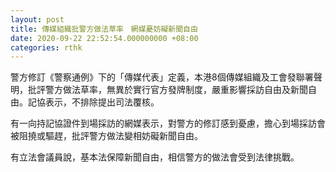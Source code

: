 ```yaml
---
layout: post
title: 傳媒組織批警方做法草率　網媒憂妨礙新聞自由
date: 2020-09-22 22:52:54.000000000 +08:00
categories: rthk
---
```


警方修訂《警察通例》下的「傳媒代表」定義，本港8個傳媒組織及工會發聯署聲明，批評警方做法草率，無異於實行官方發牌制度，嚴重影響採訪自由及新聞自由。記協表示，不排除提出司法覆核。

有一向持記協證件到場採訪的網媒表示，對警方的修訂感到憂慮，擔心到場採訪會被阻撓或驅趕，批評警方做法變相妨礙新聞自由。

有立法會議員說，基本法保障新聞自由，相信警方的做法會受到法律挑戰。
